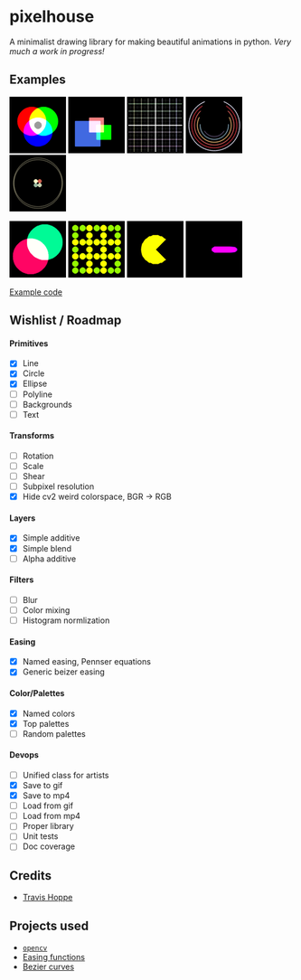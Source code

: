 # pixelhouse
A minimalist drawing library for making beautiful animations in python.
_Very much a work in progress!_

## Examples

![](examples/simple_circles.png)
![](examples/simple_rectangle.png)
![](examples/simple_lines.png)
![](examples/teyleen_982.png)
![](examples/teyleen_116.png)

![](examples/moving_circles.gif)
![](examples/checkerboard.gif)
![](examples/pacman.gif)
![](examples/timer.gif)


[Example code](generate_demos.py)

## Wishlist / Roadmap

#### Primitives 
+ [x] Line
+ [x] Circle
+ [x] Ellipse
+ [ ] Polyline
+ [ ] Backgrounds
+ [ ] Text

#### Transforms
+ [ ] Rotation
+ [ ] Scale
+ [ ] Shear
+ [ ] Subpixel resolution
+ [x] Hide cv2 weird colorspace, BGR -> RGB

#### Layers
+ [x] Simple additive
+ [x] Simple blend
+ [ ] Alpha additive

#### Filters
+ [ ] Blur
+ [ ] Color mixing
+ [ ] Histogram normlization

#### Easing
+ [x] Named easing, Pennser equations
+ [x] Generic beizer easing

#### Color/Palettes
+ [x] Named colors
+ [x] Top palettes
+ [ ] Random palettes

#### Devops
+ [ ] Unified class for artists
+ [x] Save to gif
+ [x] Save to mp4 
+ [ ] Load from gif
+ [ ] Load from mp4
+ [ ] Proper library
+ [ ] Unit tests
+ [ ] Doc coverage

## Credits

+ [Travis Hoppe](https://twitter.com/metasemantic?lang=en)

## Projects used 

+ [`opencv`](https://opencv.org/)
+ [Easing functions](https://github.com/semitable/easing-functions)
+ [Bezier curves](https://github.com/reptillicus/Bezier)
